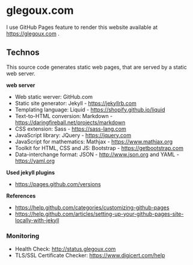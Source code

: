 # glegoux.com

I use GitHub Pages feature to render this website available at https://glegoux.com .

## Technos

This source code generates static web pages, that are served by a static web server.

**web server**

- Web static werver: GitHub.com
- Static site generator: Jekyll - https://jekyllrb.com
- Templating language: Liquid - https://shopify.github.io/liquid
- Text-to-HTML conversion: Markdown - https://daringfireball.net/projects/markdown
- CSS extension: Sass - https://sass-lang.com
- JavaScript library: JQuery - https://jquery.com
- JavaScript for mathematics: Mathjax - https://www.mathjax.org
- Toolkit for HTML, CSS and JS: Bootstrap - https://getbootstrap.com
- Data-interchange format: JSON - http://www.json.org and YAML - https://yaml.org

**Used jekyll plugins**

- https://pages.github.com/versions

**References**

- https://help.github.com/categories/customizing-github-pages
- https://help.github.com/articles/setting-up-your-github-pages-site-locally-with-jekyll

### Monitoring

- Health Check: http://status.glegoux.com
- TLS/SSL Certificate Checker: https://www.digicert.com/help
